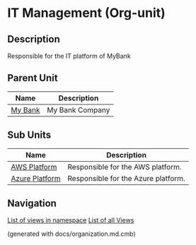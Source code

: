 # IT Management (Org-unit)
## Description
Responsible for the IT platform of MyBank


## Parent Unit
| Name | Description |
|---|---|
| [My Bank](../../mybank/organization/my-bank-organization.md) | My Bank Company |

## Sub Units
| Name | Description |
|---|---|
| [AWS Platform](../../mybank/it-management/aws-unit.md) | Responsible for the AWS platform. |
| [Azure Platform](../../mybank/it-management/azure-unit.md) | Responsible for the Azure platform. |


## Navigation
[List of views in namespace](./views-in-namespace.md)
[List of all Views](../../views.md)

(generated with docs/organization.md.cmb)
